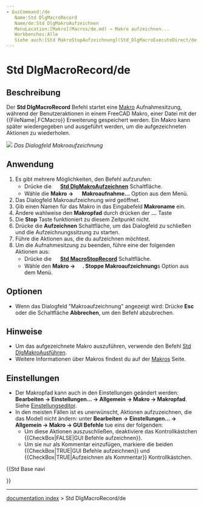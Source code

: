 ```yaml
---
- GuiCommand:/de
   Name:Std DlgMacroRecord
   Name/de:Std DlgMakroAufzeichnen
   MenuLocation:[Makro](Macros/de.md) → Makro aufzeichnen...
   Workbenches:Alle
   Siehe auch:[Std MakroStopAufzeichnung](Std_DlgMacroExecuteDirect/de.md)
---
```


# Std DlgMacroRecord/de

## Beschreibung

Der **Std DlgMacroRecord** Befehl startet eine [Makro](Macros/de.md) Aufnahmesitzung, während der Benutzeraktionen in einem FreeCAD Makro, einer Datei mit der {{FileName|.FCMacro}} Erweiterung gespeichert werden. Ein Makro kann später wiedergegeben und ausgeführt werden, um die aufgezeichneten Aktionen zu wiederholen.

![](images/Std_DlgMacroRecord_dialog.png ) *Das Dialogfeld Makroaufzeichnung*

## Anwendung

1.  Es gibt mehrere Möglichkeiten, den Befehl aufzurufen:
    -   Drücke die **<img src="images/Std_DlgMacroRecord.svg" width=16px> [Std DlgMakroAufzeichnen](Std_DlgMacroRecord/de.md)** Schaltfläche.
    -   Wähle die **Makro → <img src="images/Std_DlgMacroRecord.svg" width=16px> Makroaufnahme...** Option aus dem Menü.
2.  Das Dialogfeld Makroaufzeichnung wird geöffnet.
3.  Gib einen Namen für das Makro in das Eingabefeld **Makroname** ein.
4.  Ändere wahlweise den **Makropfad** durch drücken der **...** Taste
5.  Die **Stop** Taste funktioniert zu diesem Zeitpunkt nicht.
6.  Drücke die **Aufzeichnen** Schaltfläche, um das Dialogfeld zu schließen und die Aufzeichnungssitzung zu starten.
7.  Führe die Aktionen aus, die du aufzeichnen möchtest.
8.  Um die Aufnahmesitzung zu beenden, führe eine der folgenden Aktionen aus:
    -   Drücke die **<img src="images/Std_MacroStopRecord.svg" width=16px> [Std MacroStopRecord](Std_MacroStopRecord.md)** Schaltfläche.
    -   Wähle den **Makro → <img src="images/Std_MacroStopRecord.svg" width=16px>. Stoppe Makroaufzeichnung**s Option aus dem Menü.

## Optionen

-   Wenn das Dialogfeld \"Makroaufzeichnung\" angezeigt wird: Drücke **Esc** oder die Schaltfläche **Abbrechen**, um den Befehl abzubrechen.

## Hinweise

-   Um das aufgezeichnete Makro auszuführen, verwende den Befehl [Std DlgMakroAusführen](Std_DlgMacroExecute/de.md).
-   Weitere Informationen über Makros findest du auf der [Makros](Macros/de.md) Seite.

## Einstellungen

-   Der Makropfad kann auch in den Einstellungen geändert werden: **Bearbeiten → Einstellungen... → Allgemein → Makro → Makropfad**. Siehe [Einstellungseditor](Preferences_Editor/de#Makro.md).
-   In den meisten Fällen ist es unerwünscht, Aktionen aufzuzeichnen, die das Modell nicht ändern: unter **Bearbeiten → Einstellungen... → Allgemein → Makro → GUI Befehle** tue eins der folgenden:
    -   Um diese Aktionen auszuschließen, deaktiviere das Kontrollkästchen {{CheckBox|FALSE|GUI Befehle aufzeichnen}}.
    -   Um sie nur als Kommentar einzufügen, markiere die beiden {{CheckBox|TRUE|GUI Befehle aufzeichnen}} und {{CheckBox|TRUE|Aufzeichnen als Kommentar}} Kontrollkästchen.





{{Std Base navi

}}

---
[documentation index](../README.md) > Std DlgMacroRecord/de
